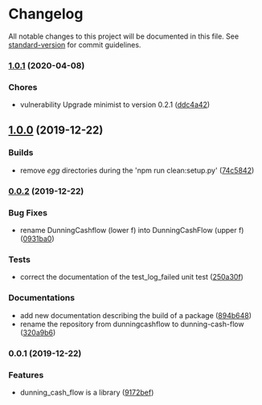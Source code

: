 # Changelog

All notable changes to this project will be documented in this file. See [standard-version](https://github.com/conventional-changelog/standard-version) for commit guidelines.

### [1.0.1](https://bitbucket.org/altf1be/dunning-cash-flow/compare/v1.0.0...v1.0.1) (2020-04-08)


### Chores

* vulnerability Upgrade minimist to version 0.2.1 ([ddc4a42](https://bitbucket.org/altf1be/dunning-cash-flow/commit/ddc4a4241650d865a6880471a0d6e903578b48b7))

## [1.0.0](https://bitbucket.org/altf1be/dunning-cash-flow/compare/v0.0.2...v1.0.0) (2019-12-22)


### Builds

* remove *egg* directories during the 'npm run clean:setup.py' ([74c5842](https://bitbucket.org/altf1be/dunning-cash-flow/commit/74c584256dc0ad837d24e85179567479474b9276))

### [0.0.2](https://bitbucket.org/altf1be/dunning-cash-flow/compare/v0.0.1...v0.0.2) (2019-12-22)


### Bug Fixes

* rename DunningCashflow (lower f) into DunningCashFlow (upper f) ([0931ba0](https://bitbucket.org/altf1be/dunning-cash-flow/commit/0931ba0108e62ab58fe20ee9d8041a721e76ec26))


### Tests

* correct the documentation of the test_log_failed unit test ([250a30f](https://bitbucket.org/altf1be/dunning-cash-flow/commit/250a30f3a4fff675e9b1a73bc2e1286b338ca16c))


### Documentations

* add new documentation describing the build of a package ([894b648](https://bitbucket.org/altf1be/dunning-cash-flow/commit/894b648efb2a013cbcbdcc9f5728f77c9acf42bc))
* rename the repository from dunningcashflow to dunning-cash-flow ([320a9b6](https://bitbucket.org/altf1be/dunning-cash-flow/commit/320a9b6e02b72bea25ce0d8182cef9c722a89d57))

### 0.0.1 (2019-12-22)


### Features

* dunning_cash_flow is a library ([9172bef](https://bitbucket.org/altf1be/dunningcashflow/commit/9172bef9579270990bfbd4f092723356168b51cb))
